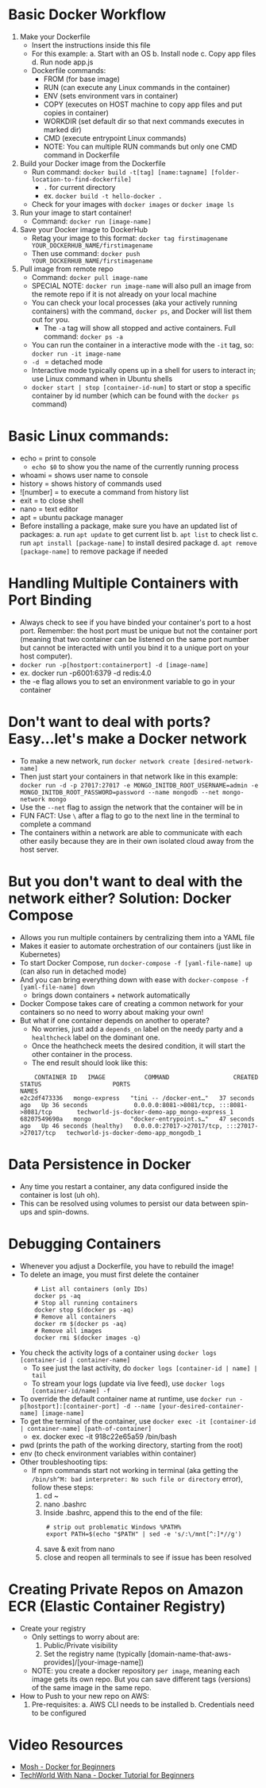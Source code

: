# Basic Docker Workflow
1. Make your Dockerfile
    - Insert the instructions inside this file
    - For this example:
        a. Start with an OS
        b. Install node
        c. Copy app files
        d. Run node app.js
    - Dockerfile commands:
        - FROM (for base image)
        - RUN (can execute any Linux commands in the container)
        - ENV (sets environment vars in container)
        - COPY (executes on HOST machine to copy app files and put copies in container)
        - WORKDIR (set default dir so that next commands executes in marked dir)
        - CMD (execute entrypoint Linux commands)
        - NOTE: You can multiple RUN commands but only one CMD command in Dockerfile
2. Build your Docker image from the Dockerfile
    - Run command: ```docker build -t[tag] [name:tagname] [folder-location-to-find-dockerfile]```
        - ```.``` for current directory
        - ex. ```docker build -t hello-docker .```
    - Check for your images with ```docker images``` or ```docker image ls```
3. Run your image to start container!
    - Command: ```docker run [image-name]```
4. Save your Docker image to DockerHub
    - Retag your image to this format:
    ```docker tag firstimagename YOUR_DOCKERHUB_NAME/firstimagename```
    - Then use command: ```docker push YOUR_DOCKERHUB_NAME/firstimagename```
5. Pull image from remote repo
    - Command: ```docker pull image-name```
    - SPECIAL NOTE: ```docker run image-name``` will also pull an image from the remote repo if it is not already on your local machine
    - You can check your local processes (aka your actively running containers) with the command, ```docker ps```, and Docker will list them out for you.
        - The ```-a``` tag will show all stopped and active containers. Full command: ```docker ps -a```
    - You can run the container in a interactive mode with the ```-it``` tag, so: ```docker run -it image-name```
    - ```-d ``` = detached mode
    - Interactive mode typically opens up in a shell for users to interact in; use Linux command when in Ubuntu shells
    - ```docker start | stop [container-id-num]``` to start or stop a specific container by id number (which can be found with the ```docker ps``` command)

# Basic Linux commands:
- echo = print to console
    - ```echo $0``` to show you the name of the currently running process
- whoami = shows user name to console
- history = shows history of commands used
- ![number] = to execute a command from history list
- exit = to close shell
- nano = text editor
- apt = ubuntu package manager
- Before installing a package, make sure you have an updated list of packages:
    a. run ```apt update``` to get current list
    b. ```apt list``` to check list
    c. run ```apt install [package-name]``` to install desired package
    d. ```apt remove [package-name]``` to remove package if needed

# Handling Multiple Containers with Port Binding
- Always check to see if you have binded your container's port to a host port. Remember: the host port must be unique but not the container port (meaning that two container can be listened on the same port number but cannot be interacted with until you bind it to a unique port on your host computer).
- ```docker run -p[hostport:containerport] -d [image-name]```
- ex. docker run -p6001:6379 -d redis:4.0
- the -e flag allows you to set an environment variable to go in your container

# Don't want to deal with ports? Easy...let's make a Docker network
- To make a new network, run ```docker network create [desired-network-name]```
- Then just start your containers in that network like in this example:
```docker run -d -p 27017:27017 -e MONGO_INITDB_ROOT_USERNAME=admin -e MONGO_INITDB_ROOT_PASSWORD=password --name mongodb --net mongo-network mongo```
- Use the ```--net``` flag to assign the network that the container will be in
- FUN FACT: Use ```\``` after a flag to go to the next line in the terminal to complete a command
- The containers within a network are able to communicate with each other easily because they are in their own isolated cloud away from the host server.

# But you don't want to deal with the network either? Solution: Docker Compose
- Allows you run multiple containers by centralizing them into a YAML file
- Makes it easier to automate orchestration of our containers (just like in Kubernetes)
- To start Docker Compose, run ```docker-compose -f [yaml-file-name] up``` (can also run in detached mode)
- And you can bring everything down with ease with ```docker-compose -f [yaml-file-name] down``` 
    - brings down containers + network automatically
- Docker Compose takes care of creating a common network for your containers so no need to worry about making your own!
- But what if one container depends on another to operate? 
    - No worries, just add a `depends_on` label on the needy party and a `healthcheck` label on the dominant one. 
    - Once the heathcheck meets the desired condition, it will start the other container in the process.
    - The end result should look like this:
    ```
        CONTAINER ID   IMAGE           COMMAND                  CREATED          STATUS                    PORTS                                           NAMES    
    e2c2df473336   mongo-express   "tini -- /docker-ent…"   37 seconds ago   Up 36 seconds             0.0.0.0:8081->8081/tcp, :::8081->8081/tcp       techworld-js-docker-demo-app_mongo-express_1
    68207549690a   mongo           "docker-entrypoint.s…"   47 seconds ago   Up 46 seconds (healthy)   0.0.0.0:27017->27017/tcp, :::27017->27017/tcp   techworld-js-docker-demo-app_mongodb_1
    ```
# Data Persistence in Docker
- Any time you restart a container, any data configured inside the container is lost (uh oh).
- This can be resolved using volumes to persist our data between spin-ups and spin-downs.

# Debugging Containers
- Whenever you adjust a Dockerfile, you have to rebuild the image!
- To delete an image, you must first delete the container
    ```shell
        # List all containers (only IDs)
        docker ps -aq
        # Stop all running containers
        docker stop $(docker ps -aq)
        # Remove all containers
        docker rm $(docker ps -aq)
        # Remove all images
        docker rmi $(docker images -q)
    ```
- You check the activity logs of a container using ```docker logs [container-id | container-name]```
    - To see just the last activity, do ```docker logs [container-id | name] | tail```
    - To stream your logs (update via live feed), use ```docker logs [container-id/name] -f```
- To override the default container name at runtime, use ```docker run -p[hostport]:[container-port] -d --name [your-desired-container-name] [image-name]```
- To get the terminal of the container, use ```docker exec -it [container-id | container-name] [path-of-container]```
    - ex. docker exec -it 918c22e65a59 /bin/bash
- pwd (prints the path of the working directory, starting from the root)
- env (to check environment variables within container)
- Other troubleshooting tips:
    - If npm commands start not working in terminal (aka getting the ```/bin/sh^M: bad interpreter: No such file or directory``` error), follow these steps:
        1. cd ~
        2. nano .bashrc
        3. Inside .bashrc, append this to the end of the file:
        ```shell
            # strip out problematic Windows %PATH%
            export PATH=$(echo "$PATH" | sed -e 's/:\/mnt[^:]*//g')
        ```
        4. save & exit from nano
        5. close and reopen all terminals to see if issue has been resolved
# Creating Private Repos on Amazon ECR (Elastic Container Registry)
- Create your registry
    - Only settings to worry about are:
        1. Public/Private visibility
        2. Set the registry name (typically [domain-name-that-aws-provides]/[your-image-name])
    - NOTE: you create a docker repository `per image`, meaning each image gets its own repo. But you can save different tags (versions) of the same image in the same repo.
- How to Push to your new repo on AWS:
    1. Pre-requisites:
        a. AWS CLI needs to be installed
        b. Credentials need to be configured

# Video Resources
- [Mosh - Docker for Beginners](https://www.youtube.com/watch?v=pTFZFxd4hOI)
- [TechWorld With Nana - Docker Tutorial for Beginners](https://www.youtube.com/watch?v=3c-iBn73dDE)